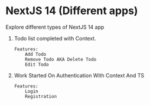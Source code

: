 # NextJS 14 (Different apps)

Explore different types of NextJS 14 app

1. Todo list completed with Context.

   ```
   Features:
       Add Todo
       Remove Todo AKA Delete Todo
       Edit Todo
   ```

2. Work Started On Authentication With Context And TS
   ```
   Features:
       Login
       Registration
   ```
